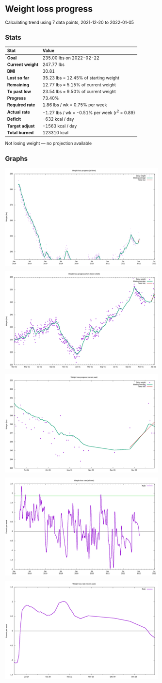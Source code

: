 # Weight loss progress

Calculating trend using 7 data points, 2021-12-20 to 2022-01-05

## Stats

Stat|Value
:-|:-
**Goal**|235.00 lbs on 2022-02-22
**Current weight**|247.77 lbs
**BMI**|30.81
**Lost so far**|35.23 lbs = 12.45% of starting weight
**Remaining**|12.77 lbs =  5.15% of current  weight
**To past low**|23.54 lbs =  9.50% of current  weight
**Progress**|73.40%
**Required rate**|1.86 lbs / wk = 0.75% per week
**Actual rate**|-1.27 lbs / wk = -0.51% per week  (r<sup>2</sup> = 0.89)
**Deficit**|-632 kcal / day
**Target adjust**|-1563 kcal / day
**Total burned**|123310 kcal

Not losing weight &mdash; no projection available

## Graphs

![](weight-graph-alltime.png)

![](weight-graph-covid.png)

![](weight-graph-recent.png)

![](rate-graph-alltime.png)

![](rate-graph-recent.png)
